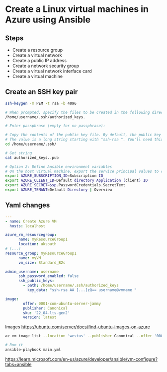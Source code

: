 # Create a Linux virtual machines in Azure using Ansible

## Steps

* Create a resource group
* Create a virtual network
* Create a public IP address
* Create a network security group
* Create a virtual network interface card
* Create a virtual machine

## Create an SSH key pair

```bash
ssh-keygen -m PEM -t rsa -b 4096

# When prompted, specify the files to be created in the following directory
/home/username/.ssh/authorized_keys.

# Enter passphrase (empty for no passphrase): 

# Copy the contents of the public key file. By default, the public key file is named id_rsa.pub. 
# The value is a long string starting with "ssh-rsa ". You'll need this value in the next step.
cd /home/username/.ssh/

# Get string
cat authorized_keys..pub

# Option 2: Define Ansible environment variables
# On the host virtual machine, export the service principal values to configure your Ansible credentials.
export AZURE_SUBSCRIPTION_ID=Subscription ID
export AZURE_CLIENT_ID=Default directory Application (client) ID
export AZURE_SECRET=$sp.PasswordCredentials.SecretText
export AZURE_TENANT=Default Directory | Overview

```
## Yaml changes
```yml
---
- name: Create Azure VM
  hosts: localhost

azure_rm_resourcegroup:
      name: myResourceGroup1
      location: uksouth
# [...]
resource_group: myResourceGroup1
      name: myVM
      vm_size: Standard_B2s

admin_username: username
      ssh_password_enabled: false
      ssh_public_keys:
        - path: /home/username/.ssh/authorized_keys
          key_data: "ssh-rsa AA [...]zQ== username@vmname "

image:
        offer: 0001-com-ubuntu-server-jammy
        publisher: Canonical
        sku: '22_04-lts-gen2'
        version: latest
```

Images
https://ubuntu.com/server/docs/find-ubuntu-images-on-azure

```bash
az vm image list --location 'westus' --publisher Canonical --offer '0001-com-ubuntu-server-jammy' --sku '22_04-lts' --query '[].sku' --all --output tsv

# Run it
ansible-playbook main.yml

```

https://learn.microsoft.com/en-us/azure/developer/ansible/vm-configure?tabs=ansible